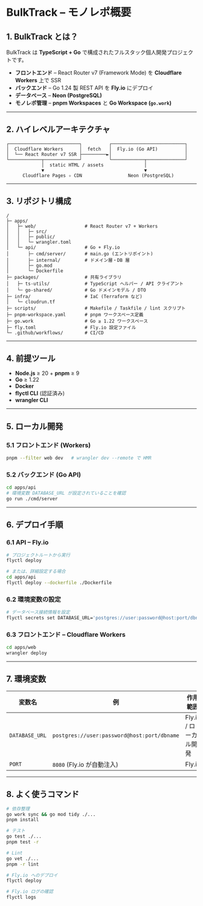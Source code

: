 # BulkTrack – モノレポ概要

## 1. BulkTrack とは？

BulkTrack は **TypeScript + Go** で構成されたフルスタック個人開発プロジェクトです。

* **フロントエンド** – React Router v7 (Framework Mode) を **Cloudflare Workers** 上で SSR
* **バックエンド** – Go 1.24 製 REST API を **Fly.io** にデプロイ
* **データベース** – **Neon (PostgreSQL)**
* **モノレポ管理** – **pnpm Workspaces** と **Go Workspace (`go.work`)**

---

## 2. ハイレベルアーキテクチャ

```text
┌──────────────────────────┐          ┌───────────────────────────┐
│  Cloudflare Workers      │  fetch   │  Fly.io (Go API)          │
│  └── React Router v7 SSR ├─────────►│                           │
└────────────┬─────────────┘          └────────────┬──────────────┘
             │  static HTML / assets               │ 
             ▼                                     ▼
      Cloudflare Pages ✧ CDN                 Neon (PostgreSQL)
```

---

## 3. リポジトリ構成

```text
/
├─ apps/
│   ├─ web/                  # React Router v7 + Workers
│   │   ├─ src/
│   │   ├─ public/
│   │   └─ wrangler.toml
│   └─ api/                  # Go + Fly.io
│       ├─ cmd/server/       # main.go (エントリポイント)
│       ├─ internal/         # ドメイン層・DB 層
│       ├─ go.mod
│       └─ Dockerfile
├─ packages/                 # 共有ライブラリ
│   ├─ ts-utils/             # TypeScript ヘルパー / API クライアント
│   └─ go-shared/            # Go ドメインモデル / DTO
├─ infra/                    # IaC (Terraform など)
│   └─ cloudrun.tf
├─ scripts/                  # Makefile / Taskfile / lint スクリプト
├─ pnpm-workspace.yaml       # pnpm ワークスペース定義
├─ go.work                   # Go ≥ 1.22 ワークスペース
├─ fly.toml                  # Fly.io 設定ファイル
└─ .github/workflows/        # CI/CD
```

---

## 4. 前提ツール

* **Node.js** ≥ 20 + **pnpm** ≥ 9
* **Go** ≥ 1.22
* **Docker**
* **flyctl CLI** (認証済み)
* **wrangler CLI**

---

## 5. ローカル開発

### 5.1 フロントエンド (Workers)

```bash
pnpm --filter web dev   # wrangler dev --remote で HMR
```

### 5.2 バックエンド (Go API)

```bash
cd apps/api
# 環境変数 DATABASE_URL が設定されていることを確認
go run ./cmd/server
```

---

## 6. デプロイ手順

### 6.1 API – Fly.io

```bash
# プロジェクトルートから実行
flyctl deploy

# または、詳細設定する場合
cd apps/api
flyctl deploy --dockerfile ./Dockerfile
```

### 6.2 環境変数の設定

```bash
# データベース接続情報を設定
flyctl secrets set DATABASE_URL='postgres://user:password@host:port/dbname'
```

### 6.3 フロントエンド – Cloudflare Workers

```bash
cd apps/web
wrangler deploy
```

---

## 7. 環境変数

| 変数名 | 例 | 作用範囲 |
|--------|----|-----------|
| `DATABASE_URL` | `postgres://user:password@host:port/dbname` | Fly.io / ローカル開発 |
| `PORT` | `8080` (Fly.io が自動注入) | Fly.io |

---

## 8. よく使うコマンド

```bash
# 依存整理
go work sync && go mod tidy ./...
pnpm install

# テスト
go test ./...
pnpm test -r

# Lint
go vet ./...
pnpm -r lint

# Fly.io へのデプロイ
flyctl deploy

# Fly.io ログの確認
flyctl logs
```
